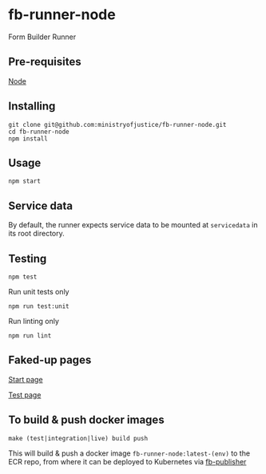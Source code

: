 # fb-runner-node

Form Builder Runner

## Pre-requisites

  [Node](https://nodejs.org)

## Installing

```
git clone git@github.com:ministryofjustice/fb-runner-node.git
cd fb-runner-node
npm install
```

## Usage

```
npm start
```

## Service data

By default, the runner expects service data to be mounted at `servicedata` in its root directory.


## Testing

```
npm test
```

Run unit tests only

```
npm run test:unit
```

Run linting only
```
npm run lint
```

## Faked-up pages

[Start page](http://localhost:3000)

[Test page](http://localhost:3000/test)

## To build & push docker images

```
make (test|integration|live) build push
```
This will build & push a docker image `fb-runner-node:latest-(env)` to the ECR
repo, from where it can be deployed to Kubernetes via [fb-publisher](https://github.com/ministryofjustice/fb-publisher)
